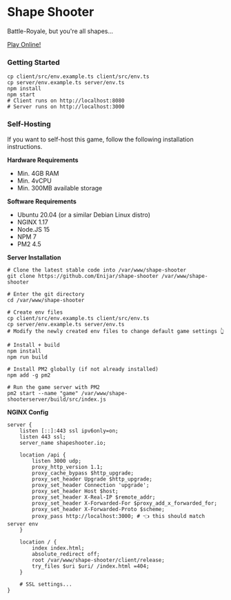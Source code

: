 # Shape Shooter

Battle-Royale, but you're all shapes...

[Play Online!](https://shapeshooter.io)

### Getting Started

```shell
cp client/src/env.example.ts client/src/env.ts
cp server/env.example.ts server/env.ts
npm install
npm start
# Client runs on http://localhost:8080
# Server runs on http://localhost:3000
```

### Self-Hosting

If you want to self-host this game, follow the following installation instructions.

**Hardware Requirements**

- Min. 4GB RAM
- Min. 4vCPU
- Min. 300MB available storage

**Software Requirements**

- Ubuntu 20.04 (or a similar Debian Linux distro)
- NGINX 1.17
- Node.JS 15
- NPM 7
- PM2 4.5

**Server Installation**

```shell
# Clone the latest stable code into /var/www/shape-shooter
git clone https://github.com/Enijar/shape-shooter /var/www/shape-shooter

# Enter the git directory
cd /var/www/shape-shooter

# Create env files
cp client/src/env.example.ts client/src/env.ts
cp server/env.example.ts server/env.ts
# Modify the newly created env files to change default game settings 👆

# Install + build
npm install
npm run build

# Install PM2 globally (if not already installed)
npm add -g pm2

# Run the game server with PM2
pm2 start --name "game" /var/www/shape-shooterserver/build/src/index.js
```

**NGINX Config**

```text
server {
    listen [::]:443 ssl ipv6only=on;
    listen 443 ssl;
    server_name shapeshooter.io;

    location /api {
        listen 3000 udp;
        proxy_http_version 1.1;
        proxy_cache_bypass $http_upgrade;
        proxy_set_header Upgrade $http_upgrade;
        proxy_set_header Connection 'upgrade';
        proxy_set_header Host $host;
        proxy_set_header X-Real-IP $remote_addr;
        proxy_set_header X-Forwarded-For $proxy_add_x_forwarded_for;
        proxy_set_header X-Forwarded-Proto $scheme;
        proxy_pass http://localhost:3000; # 👈 this should match server env
    }

    location / {
        index index.html;
        absolute_redirect off;
        root /var/www/shape-shooter/client/release;
        try_files $uri $uri/ /index.html =404;
    }

    # SSL settings...
}
```
